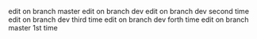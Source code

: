 edit on branch master
edit on branch dev
edit on branch dev second time
edit on branch dev third time
edit on branch dev forth time
edit on branch master 1st time
